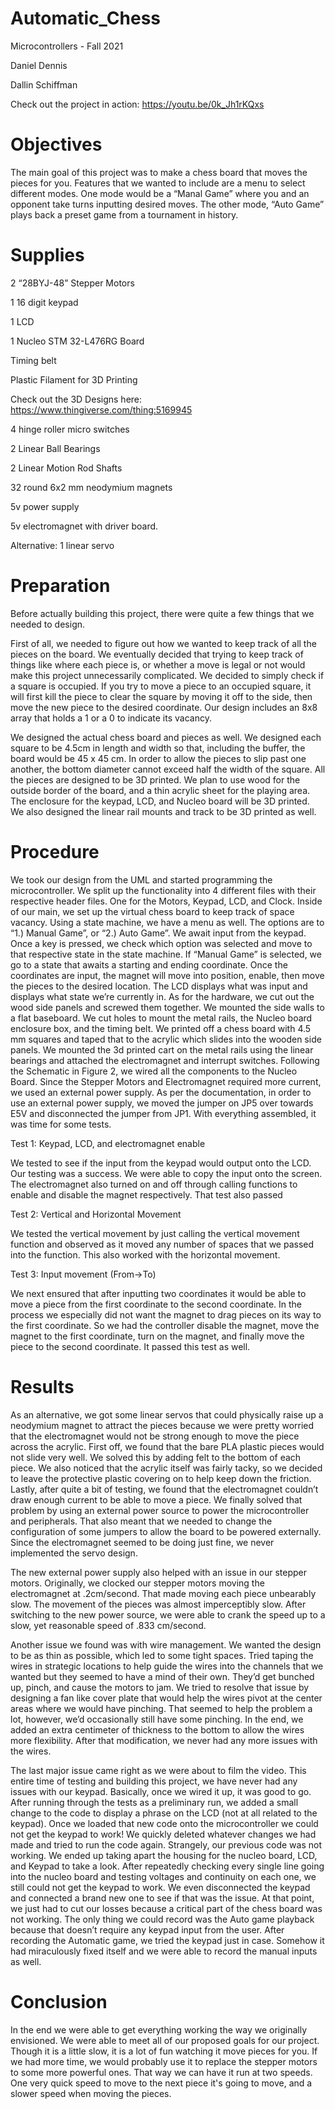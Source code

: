 # Automatic_Chess

Microcontrollers - Fall 2021

Daniel Dennis 

Dallin Schiffman 

Check out the project in action: 
https://youtu.be/0k_Jh1rKQxs

# Objectives 
The main goal of this project was to make a chess board that moves the pieces for you. Features that we wanted to include are a menu to select different modes. One mode would be a “Manal Game” where you and an opponent take turns inputting desired moves. The other mode, “Auto Game” plays back a preset game from a tournament in history.

# Supplies 
2 “28BYJ-48” Stepper Motors

1 16 digit keypad

1 LCD 

1 Nucleo STM 32-L476RG Board

Timing belt

Plastic Filament for 3D Printing

Check out the 3D Designs here: https://www.thingiverse.com/thing:5169945

4 hinge roller micro switches

2 Linear Ball Bearings

2 Linear Motion Rod Shafts

32 round 6x2 mm neodymium magnets

5v power supply

5v electromagnet with driver board.

Alternative: 1 linear servo


# Preparation
Before actually building this project, there were quite a few things that we needed to design.

First of all, we needed to figure out how we wanted to keep track of all the pieces on the board. We eventually decided that trying to keep track of things like where each piece is, or whether a move is legal or not would make this project unnecessarily complicated. We decided to simply check if a square is occupied. If you try to move a piece to an occupied square, it will first kill the piece to clear the square by moving it off to the side, then move the new piece to the desired coordinate. Our design includes an 8x8 array that holds a 1 or a 0 to indicate its vacancy.
 
We designed the actual chess board and pieces as well. We designed each square to be 4.5cm in length and width so that, including the buffer, the board would be 45 x 45 cm. In order to allow the pieces to slip past one another, the bottom diameter cannot exceed half the width of the square. All the pieces are designed to be 3D printed. We plan to use wood for the outside border of the board, and a thin acrylic sheet for the playing area. The enclosure for the keypad, LCD, and Nucleo board will be 3D printed. We also designed the linear rail mounts and track to be 3D printed as well.
# Procedure 
We took our design from the UML and started programming the microcontroller. We split up the functionality into 4 different files with their respective header files. One for the Motors, Keypad, LCD, and Clock. Inside of our main, we set up the virtual chess board to keep track of space vacancy. Using a state machine, we have a menu as well. The options are to “1.) Manual Game”, or “2.) Auto Game”. We await input from the keypad. Once a key is pressed, we check which option was selected and move to that respective state in the state machine. If “Manual Game” is selected, we go to a state that awaits a starting and ending coordinate. Once the coordinates are input, the magnet will move into position, enable, then move the pieces to the desired location. The LCD displays what was input and displays what state we’re currently in.
As for the hardware, we cut out the wood side panels and screwed them together. We mounted the side walls to a flat baseboard. We cut holes to mount the metal rails, the Nucleo board enclosure box, and the timing belt. We printed off a chess board with 4.5 mm squares and taped that to the acrylic which slides into the wooden side panels. We mounted the 3d printed cart on the metal rails using the linear bearings and attached the electromagnet and interrupt switches. Following the Schematic in Figure 2, we wired all the components to the Nucleo Board. Since the Stepper Motors and Electromagnet required more current, we used an external power supply. As per the documentation, in order to use an external power supply, we moved the jumper on JP5 over towards E5V and disconnected the jumper from JP1. With everything assembled, it was time for some tests. 

Test 1: Keypad, LCD, and electromagnet enable

We tested to see if the input from the keypad would output onto the LCD. Our testing was a success. We were able to copy the input onto the screen. The electromagnet also turned on and off through calling functions to enable and disable the magnet respectively. That test also passed

Test 2:  Vertical and Horizontal Movement

We tested the vertical movement by just calling the vertical movement function and observed as it moved any number of spaces that we passed into the function. This also worked with the horizontal movement.

Test 3: Input movement (From->To)

We next ensured that after inputting two coordinates  it would be able to move a piece from the first coordinate to the second coordinate. In the process we especially did not want the magnet to drag pieces on its way to the first coordinate. So we had the controller disable the magnet, move the magnet to the first coordinate, turn on the magnet, and finally move the piece to the second coordinate. It passed this test as well. 

# Results

As an alternative, we got some linear servos that could physically raise up a neodymium magnet to attract the pieces because we were pretty worried that the electromagnet would not be strong enough to move the piece across the acrylic. First off, we found that the bare PLA plastic pieces would not slide very well. We solved this by adding felt to the bottom of each piece. We also noticed that the acrylic itself was fairly tacky, so we decided to leave the protective plastic covering on to help keep down the friction. Lastly,  after quite a bit of testing, we found that the electromagnet couldn’t draw enough current to be able to move a piece. We finally solved that problem by using an external power source to power the microcontroller and peripherals. That also meant that we needed to change the configuration of some jumpers to allow the board to be powered externally. Since the electromagnet seemed to be doing just fine, we never implemented the servo design. 

The new external power supply also helped with an issue in our stepper motors. Originally, we clocked our stepper motors moving the electromagnet at .2cm/second. That made moving each piece unbearably slow. The movement of the pieces was almost imperceptibly slow. After switching to the new power source, we were able to crank the speed up to a slow, yet reasonable speed of .833 cm/second. 

Another issue we found was with wire management. We wanted the design to be as thin as possible, which led to some tight spaces. Tried taping the wires in strategic locations to help guide the wires into the channels that we wanted but they seemed to have a mind of their own. They’d get bunched up, pinch, and cause the motors to jam. We tried to resolve that issue by designing a fan like cover plate that would help the wires pivot at the center areas where we would have pinching. That seemed to help the problem a lot, however, we’d occasionally still have some pinching. In the end, we added an extra centimeter of thickness to the bottom to allow the wires more flexibility. After that modification, we never had any more issues with the wires.

The last major issue came right as we were about to film the video. This entire time of testing and building this project, we have never had any issues with our keypad. Basically, once we wired it up, it was good to go. After running through the tests as a preliminary run, we added a small change to the code to display a phrase on the LCD (not at all related to the keypad). Once we loaded that new code onto the microcontroller we could not get the keypad to work! We quickly deleted whatever changes we had made and tried to run the code again. Strangely, our previous code was not working. We ended up taking apart the housing for the nucleo board, LCD, and Keypad to take a look. After repeatedly checking every single line going into the nucleo board and testing voltages and continuity on each one, we still could not get the keypad to work. We even disconnected the keypad and connected a brand new one to see if that was the issue. At that point, we just had to cut our losses because a critical part of the chess board was not working. The only thing we could record was the Auto game playback because that doesn’t require any keypad input from the user. After recording the Automatic game, we tried the keypad just in case. Somehow it had miraculously fixed itself and we were able to record the manual inputs as well.
	

# Conclusion
In the end we were able to get everything working the way we originally envisioned. We were able to meet all of our proposed goals for our project. Though it is a little slow, it is a lot of fun watching it move pieces for you. If we had more time, we would probably use it to replace the stepper motors to some more powerful ones. That way we can have it run at two speeds. One very quick speed to move to the next piece it's going to move, and a slower speed when moving the pieces.
